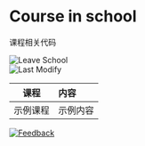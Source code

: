 # Course in school
课程相关代码

![Leave School][leaving-date:badge]  
![Last Modify][last-modify:badge]

[email:badge]: https://img.shields.io/badge/mail-ohtoai.choo@gmail.com-blue.svg?&style=for-the-badge
[email]: mailto:ohtoai.choo@gmail.com?subject=Feedback&body=This%20is%20a%20test%20feedback.
[leaving-date:badge]: https://img.shields.io/badge/leave-430_days-green.svg?&style=for-the-badge
[last-modify:badge]: https://img.shields.io/badge/last--modify-2022--08--27_10:31:23-orange.svg?&style=for-the-badge

|课程|内容|
|:-:|:--|
|示例课程|示例内容|


[![Feedback][email:badge]][email]
